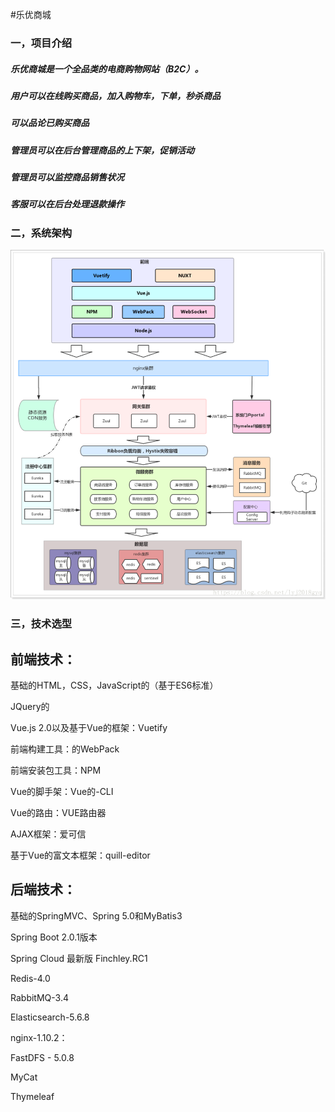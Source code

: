 #乐优商城

###  一，项目介绍
##### 乐优商城是一个全品类的电商购物网站（B2C）。
##### 用户可以在线购买商品，加入购物车，下单，秒杀商品
##### 可以品论已购买商品
##### 管理员可以在后台管理商品的上下架，促销活动
##### 管理员可以监控商品销售状况
##### 客服可以在后台处理退款操作

### 二，系统架构


![img](/resource/img/1.png)

### 三，技术选型

## 前端技术：

基础的HTML，CSS，JavaScript的（基于ES6标准）

JQuery的

Vue.js 2.0以及基于Vue的框架：Vuetify

前端构建工具：的WebPack

前端安装包工具：NPM

Vue的脚手架：Vue的-CLI

Vue的路由：VUE路由器

AJAX框架：爱可信

基于Vue的富文本框架：quill-editor



## 后端技术：

基础的SpringMVC、Spring 5.0和MyBatis3

Spring Boot 2.0.1版本

Spring Cloud 最新版 Finchley.RC1

Redis-4.0

RabbitMQ-3.4

Elasticsearch-5.6.8

nginx-1.10.2：

FastDFS - 5.0.8

MyCat

Thymeleaf


